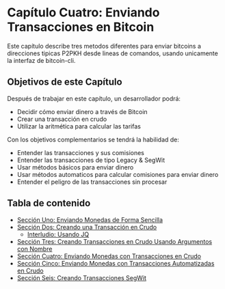 # Capítulo Cuatro: Enviando Transacciones en Bitcoin

Este capítulo describe tres metodos diferentes para enviar bitcoins a direcciones tipicas P2PKH desde lineas de comandos, usando unicamente la interfaz de bitcoin-cli.

## Objetivos de este Capítulo

Después de trabajar en este capítulo, un desarrollador podrá:

   * Decidir cómo enviar dinero a través de Bitcoin
   * Crear una transacción en crudo
   * Utilizar la aritmética para calcular las tarifas

Con los objetivos complementarios se tendrá la habilidad de: 

   * Entender las transacciones y sus comisiones
   * Entender las transacciones de tipo Legacy & SegWit
   * Usar métodos básicos para enviar dinero 
   * Usar métodos automaticos para calcular comisiones para enviar dinero
   * Entender el peligro de las transacciones sin procesar
   
## Tabla de contenido
  
  * [Sección Uno: Enviando Monedas de Forma Sencilla](04_1_Sending_Coins_The_Easy_Way.md)
  * [Sección Dos: Creando una Transacción en Crudo](04_2_Creating_a_Raw_Transaction.md)
     * [Interludio: Usando JQ](04_2__Interlude_Using_JQ.md)
  * [Sección Tres: Creando Transacciones en Crudo Usando Argumentos con Nombre](04_3_Creating_a_Raw_Transaction_with_Named_Arguments.md)
  * [Sección Cuatro: Enviando Monedas con Transacciones en Crudo](04_4_Sending_Coins_with_a_Raw_Transaction.md)
  * [Sección Cinco: Enviando Monedas con Transacciones Automatizadas en Crudo](04_5_Sending_Coins_with_Automated_Raw_Transactions.md)
  * [Sección Seis: Creando Transacciones SegWit](04_6_Creating_a_Segwit_Transaction.md)

